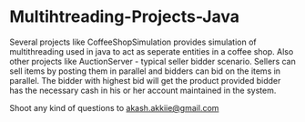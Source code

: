 # Multihtreading-Projects-Java

Several projects like CoffeeShopSimulation provides simulation of multithreading used in java to act as seperate entities in a coffee shop.
Also other projects like AuctionServer - typical seller bidder scenario. Sellers can sell items by posting them in parallel and bidders can bid on the items in parallel.
The bidder with highest bid will get the product provided bidder has the necessary cash in his or her account maintained in the system.

Shoot any kind of questions to akash.akkiie@gmail.com
